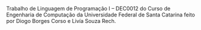 Trabalho de Linguagem de Programação I – DEC0012 do Curso de Engenharia de Computação da Universidade Federal de Santa Catarina feito por Diogo Borges Corso e Livía Souza Rech.
